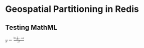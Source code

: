 # Geospatial Partitioning in Redis

## Testing MathML

<p><math xmlns="http://www.w3.org/1998/Math/MathML">
<mi>y</mi>
<mo>=</mo>
<mfrac>
 <mrow>
 <mi>ln</mi>
 <mfenced>
     <mrow>
        <mfrac>
           <mi>x</mi>
           <mi>m</mi>
        </mfrac>
        <mo>-</mo>
        <mi>s</mi>
        <mi>a</mi>
     </mrow>
 </mfenced>
 </mrow>
 <msup>
     <mi>r</mi>
     <mn>2</mn>
 </msup>
</mfrac>
</math>
</p>  
